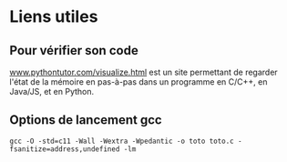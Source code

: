 # Liens utiles

## Pour vérifier son code

www.pythontutor.com/visualize.html est un site permettant de regarder l'état de la mémoire en pas-à-pas dans un programme en C/C++, en Java/JS, et en Python.

## Options de lancement gcc

`gcc -O -std=c11 -Wall -Wextra -Wpedantic -o toto toto.c -fsanitize=address,undefined -lm`

